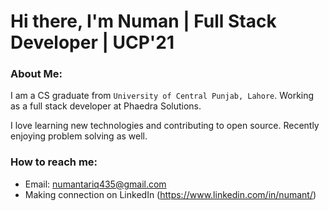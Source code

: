 # Hi there, I'm Numan | Full Stack Developer | UCP'21

### About Me:
  I am a CS graduate from `University of Central Punjab, Lahore`.
  Working as a full stack developer at Phaedra Solutions.
  
  I love learning new technologies and contributing to open source. Recently enjoying problem solving as well.
  
### How to reach me:
- Email: numantariq435@gmail.com
- Making connection on LinkedIn (https://www.linkedin.com/in/numant/)

<!---
numantariq435/numantariq435 is a ✨ special ✨ repository because its `README.md` (this file) appears on your GitHub profile.
You can click the Preview link to take a look at your changes.
--->
